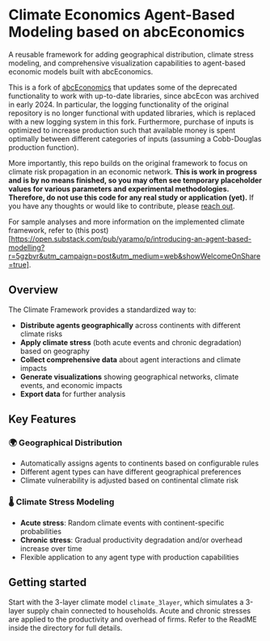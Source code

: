 # Climate Economics Agent-Based Modeling based on abcEconomics

A reusable framework for adding geographical distribution, climate stress modeling, and comprehensive visualization capabilities to agent-based economic models built with abcEconomics.

This is a fork of [abcEconomics](https://github.com/AB-CE/abce) that updates some of the deprecated functionality to work with up-to-date libraries, since abcEcon was archived in early 2024. In particular, the logging functionality of the original repository is no longer functional with updated libraries, which is replaced with a new logging system in this fork. Furthermore, purchase of inputs is optimized to increase production such that available money is spent optimally between different categories of inputs (assuming a Cobb-Douglas production function). 

More importantly, this repo builds on the original framework to focus on climate risk propagation in an economic network. **This is work in progress and is by no means finished, so you may often see temporary placeholder values for various parameters and experimental methodologies. Therefore, do not use this code for any real study or application (yet).** If you have any thoughts or would like to contribute, please [reach out](mailto:yara@pluripotent.tech).

For sample analyses and more information on the implemented climate framework, refer to (this post)[https://open.substack.com/pub/yaramo/p/introducing-an-agent-based-modelling?r=5gzbvr&utm_campaign=post&utm_medium=web&showWelcomeOnShare=true].

## Overview

The Climate Framework provides a standardized way to:
- **Distribute agents geographically** across continents with different climate risks
- **Apply climate stress** (both acute events and chronic degradation) based on geography
- **Collect comprehensive data** about agent interactions and climate impacts
- **Generate visualizations** showing geographical networks, climate events, and economic impacts
- **Export data** for further analysis

## Key Features

### 🌍 Geographical Distribution
- Automatically assigns agents to continents based on configurable rules
- Different agent types can have different geographical preferences
- Climate vulnerability is adjusted based on continental climate risk

### 🌡️ Climate Stress Modeling
- **Acute stress**: Random climate events with continent-specific probabilities
- **Chronic stress**: Gradual productivity degradation and/or overhead increase over time
- Flexible application to any agent type with production capabilities

## Getting started
Start with the 3-layer climate model `climate_3layer`, which simulates a 3-layer supply chain connected to households. Acute and chronic stresses are applied to the productivity and overhead of firms. Refer to the ReadME inside the directory for full details. 
